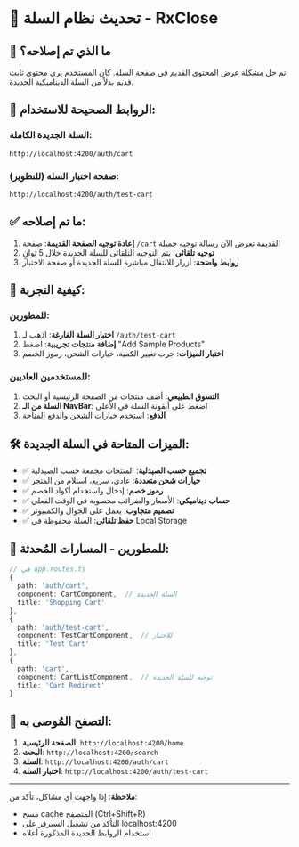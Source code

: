 # 🛒 تحديث نظام السلة - RxClose

## 🔄 ما الذي تم إصلاحه؟

تم حل مشكلة عرض المحتوى القديم في صفحة السلة. كان المستخدم يرى محتوى ثابت قديم بدلاً من السلة الديناميكية الجديدة.

## 📍 الروابط الصحيحة للاستخدام:

### السلة الجديدة الكاملة:
```
http://localhost:4200/auth/cart
```

### صفحة اختبار السلة (للتطوير):
```
http://localhost:4200/auth/test-cart
```

## ✅ ما تم إصلاحه:

1. **إعادة توجيه الصفحة القديمة**: صفحة `/cart` القديمة تعرض الآن رسالة توجيه جميلة
2. **توجيه تلقائي**: يتم التوجيه التلقائي للسلة الجديدة خلال 5 ثوانٍ
3. **روابط واضحة**: أزرار للانتقال مباشرة للسلة الجديدة أو صفحة الاختبار

## 🚀 كيفية التجربة:

### للمطورين:
1. **اختبار السلة الفارغة**: اذهب لـ `/auth/test-cart`
2. **إضافة منتجات تجريبية**: اضغط "Add Sample Products"
3. **اختبار الميزات**: جرب تغيير الكمية، خيارات الشحن، رموز الخصم

### للمستخدمين العاديين:
1. **التسوق الطبيعي**: أضف منتجات من الصفحة الرئيسية أو البحث
2. **السلة من الـ NavBar**: اضغط على أيقونة السلة في الأعلى
3. **الدفع**: استخدم خيارات الشحن والدفع المتاحة

## 🛠️ الميزات المتاحة في السلة الجديدة:

- ✅ **تجميع حسب الصيدلية**: المنتجات مجمعة حسب الصيدلية
- ✅ **خيارات شحن متعددة**: عادي، سريع، استلام من المتجر
- ✅ **رموز خصم**: إدخال واستخدام أكواد الخصم
- ✅ **حساب ديناميكي**: الأسعار والضرائب محسوبة في الوقت الفعلي
- ✅ **تصميم متجاوب**: يعمل على الجوال والكمبيوتر
- ✅ **حفظ تلقائي**: السلة محفوظة في Local Storage

## 🔧 للمطورين - المسارات المُحدثة:

```typescript
// في app.routes.ts
{ 
  path: 'auth/cart', 
  component: CartComponent,  // السلة الجديدة
  title: 'Shopping Cart'
},
{ 
  path: 'auth/test-cart', 
  component: TestCartComponent,  // للاختبار
  title: 'Test Cart'
},
{ 
  path: 'cart', 
  component: CartListComponent,  // توجيه للسلة الجديدة
  title: 'Cart Redirect'
}
```

## 📱 التصفح المُوصى به:

1. **الصفحة الرئيسية**: `http://localhost:4200/home`
2. **البحث**: `http://localhost:4200/search`
3. **السلة**: `http://localhost:4200/auth/cart`
4. **اختبار السلة**: `http://localhost:4200/auth/test-cart`

---

**ملاحظة**: إذا واجهت أي مشاكل، تأكد من:
- مسح cache المتصفح (Ctrl+Shift+R)
- التأكد من تشغيل السيرفر على localhost:4200
- استخدام الروابط الجديدة المذكورة أعلاه 